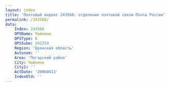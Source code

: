 ```yaml
---
layout: index
title: 'Почтовый индекс 243566: отделение почтовой связи Почты России'
permalink: /243566/
data:
    Index: 243566
    OPSName: Чайкино
    OPSType: О
    OPSSubm: 242259
    Region: 'Брянская область'
    Autonom: ''
    Area: 'Погарский район'
    City: Чайкино
    City1: ''
    ActDate: '20060413'
    IndexOld: ''
---
```

